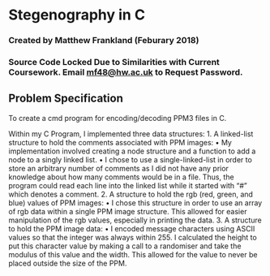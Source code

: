 # Stegenography in C

### Created by Matthew Frankland (Feburary 2018)
### Source Code Locked Due to Similarities with Current Coursework. Email mf48@hw.ac.uk to Request Password.

## Problem Specification

To create a cmd program for encoding/decoding PPM3 files in C.

Within my C Program, I implemented three data structures:
    1. A linked-list structure to hold the comments associated with PPM images:
        • My implementation involved creating a node structure and a function to add a node to a singly linked list.
        • I chose to use a single-linked-list in order to store an arbitrary number of comments as I did not have any prior knowledge about how many comments would be in a file. Thus, the program could read each line into the linked list while it started with “#” which denotes a comment.
    2. A structure to hold the rgb (red, green, and blue) values of PPM images:
        • I chose this structure in order to use an array of rgb data within a single PPM image structure. This allowed for easier manipulation of the rgb values, especially in printing the data.
    3. A structure to hold the PPM image data:
        • I encoded message characters using ASCII values so that the integer was always within 255. I calculated the height to put this character value by making a call to a randomiser and take the modulus of this value and the width. This allowed for the value to never be placed outside the size of the PPM.
